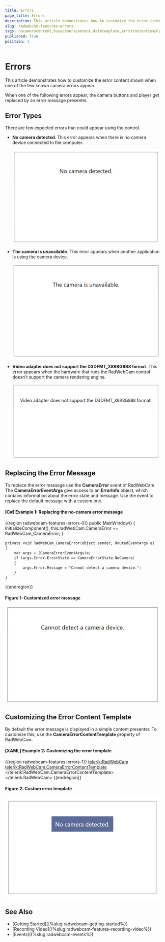 ```yaml
---
title: Errors
page_title: Errors
description: This article demonstrates how to customize the error content shown when one of the few known camera errors appear.
slug: radwebcam-features-errors
tags: nocameracontent,busycameracontent,datatemplate,errorcontenttemplate,cameraerror,event
published: True
position: 3
---
```


# Errors

This article demonstrates how to customize the error content shown when one of the few known camera errors appear. 

When one of the following errors appear, the camera buttons and player get replaced by an error message presenter.

## Error Types

There are few expected errors that could appear using the control.

* __No camera detected__. This error appears when there is no camera device connected to the computer.

	![](images/radwebcam-features-errors-0.png)
	
* __The camera is unavailable__. This error appears when another application is using the camera device.

	![](images/radwebcam-features-errors-1.png)
	
* __Video adapter does not support the D3DFMT_X8R8G8B8 format__. This error appears when the hardware that runs the RadWebCam control doesn't support the camera rendering engine.

	![](images/radwebcam-features-errors-2.png)
	
## Replacing the Error Message
	
To replace the error message use the __CameraError__ event of RadWebCam. The __CameraErrorEventArgs__ give access to an __ErrorInfo__ object, which contains information about the error state and message. Use the event to replace the default message with a custom one.

#### __[C#] Example 1: Replacing the no-camera error message__
{{region radwebcam-features-errors-0}}
	public MainWindow()
	{
		InitializeComponent();
		this.radWebCam.CameraError += RadWebCam_CameraError;
	}

	private void RadWebCam_CameraError(object sender, RoutedEventArgs e)
	{
		var args = (CameraErrorEventArgs)e;
		if (args.Error.ErrorState == CameraErrorState.NoCamera)
		{
			args.Error.Message = "Cannot detect a camera device.";
		}           
	}
{{endregion}}

#### Figure 1: Customized error message
![](images/radwebcam-features-errors-3.png)

## Customizing the Error Content Template

By default the error message is displayed in a simple content presenter. To customize this, use the __CameraErrorContentTemplate__ property of RadWebCam.

#### __[XAML] Example 2: Customizing the error template__
{{region radwebcam-features-errors-1}}
	<telerik:RadWebCam>
		<telerik:RadWebCam.CameraErrorContentTemplate>
			<DataTemplate>
				<TextBlock Text="{Binding Message}" 
						   Background="#5D6B99" 
						   Foreground="White"
						   Padding="10" />
			</DataTemplate>
		</telerik:RadWebCam.CameraErrorContentTemplate>
	</telerik:RadWebCam>
{{endregion}}

#### Figure 2: Custom error template
![](images/radwebcam-features-errors-4.png)

## See Also  
* [Getting Started]({%slug radwebcam-getting-started%})
* [Recording Video]({%slug radwebcam-features-recording-video%})
* [Events]({%slug radwebcam-events%})
